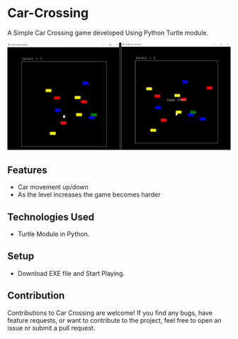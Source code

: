 # Car-Crossing
A Simple Car Crossing game developed Using Python Turtle module.

<img src="./Screenshots/Car Crossing.jpg">

## Features
- Car movement up/down
- As the level increases the game becomes harder
  
## Technologies Used
- Turtle Module in Python.
  
## Setup
- Download EXE file and Start Playing.

## Contribution
Contributions to Car Crossing are welcome! If you find any bugs, have feature requests, or want to contribute to the project, feel free to open an issue or submit a pull request.
